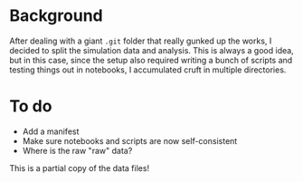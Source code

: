 # Background
After dealing with a giant `.git` folder that really gunked up the works, I decided to split the simulation data and analysis. This is always a good idea, but in this case, since the setup also required writing a bunch of scripts and testing things out in notebooks, I accumulated cruft in multiple directories. 

# To do
- Add a manifest
- Make sure notebooks and scripts are now self-consistent
- Where is the raw "raw" data?

This is a partial copy of the data files!
